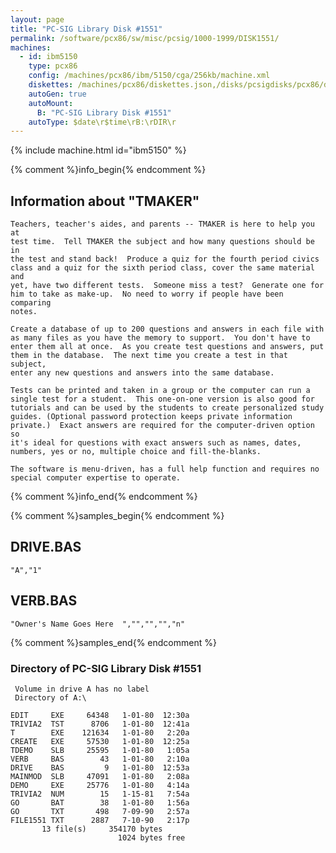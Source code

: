 ```yaml
---
layout: page
title: "PC-SIG Library Disk #1551"
permalink: /software/pcx86/sw/misc/pcsig/1000-1999/DISK1551/
machines:
  - id: ibm5150
    type: pcx86
    config: /machines/pcx86/ibm/5150/cga/256kb/machine.xml
    diskettes: /machines/pcx86/diskettes.json,/disks/pcsigdisks/pcx86/diskettes.json
    autoGen: true
    autoMount:
      B: "PC-SIG Library Disk #1551"
    autoType: $date\r$time\rB:\rDIR\r
---
```


{% include machine.html id="ibm5150" %}

{% comment %}info_begin{% endcomment %}

## Information about "TMAKER"

    Teachers, teacher's aides, and parents -- TMAKER is here to help you at
    test time.  Tell TMAKER the subject and how many questions should be in
    the test and stand back!  Produce a quiz for the fourth period civics
    class and a quiz for the sixth period class, cover the same material and
    yet, have two different tests.  Someone miss a test?  Generate one for
    him to take as make-up.  No need to worry if people have been comparing
    notes.
    
    Create a database of up to 200 questions and answers in each file with
    as many files as you have the memory to support.  You don't have to
    enter them all at once.  As you create test questions and answers, put
    them in the database.  The next time you create a test in that subject,
    enter any new questions and answers into the same database.
    
    Tests can be printed and taken in a group or the computer can run a
    single test for a student.  This one-on-one version is also good for
    tutorials and can be used by the students to create personalized study
    guides. (Optional password protection keeps private information
    private.)  Exact answers are required for the computer-driven option so
    it's ideal for questions with exact answers such as names, dates,
    numbers, yes or no, multiple choice and fill-the-blanks.
    
    The software is menu-driven, has a full help function and requires no
    special computer expertise to operate.
{% comment %}info_end{% endcomment %}

{% comment %}samples_begin{% endcomment %}

## DRIVE.BAS

```bas
"A","1"
```

## VERB.BAS

```bas
"Owner's Name Goes Here    ","","","","n"
```

{% comment %}samples_end{% endcomment %}

### Directory of PC-SIG Library Disk #1551

     Volume in drive A has no label
     Directory of A:\

    EDIT     EXE     64348   1-01-80  12:30a
    TRIVIA2  TST      8706   1-01-80  12:41a
    T        EXE    121634   1-01-80   2:20a
    CREATE   EXE     57530   1-01-80  12:25a
    TDEMO    SLB     25595   1-01-80   1:05a
    VERB     BAS        43   1-01-80   2:10a
    DRIVE    BAS         9   1-01-80  12:53a
    MAINMOD  SLB     47091   1-01-80   2:08a
    DEMO     EXE     25776   1-01-80   4:14a
    TRIVIA2  NUM        15   1-15-81   7:54a
    GO       BAT        38   1-01-80   1:56a
    GO       TXT       498   7-09-90   2:57a
    FILE1551 TXT      2887   7-10-90   2:17p
           13 file(s)     354170 bytes
                            1024 bytes free
